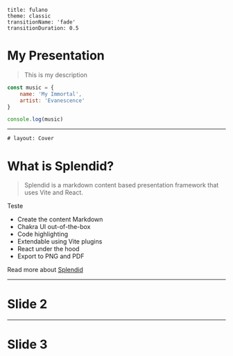 ```yml:splendid
title: fulano
theme: classic
transitionName: 'fade'
transitionDuration: 0.5
```

# My Presentation

> This is my description

```js
const music = {
	name: 'My Immortal',
	artist: 'Evanescence'
}

console.log(music)
```


---
```yml:splendid
# layout: Cover
```

# What is Splendid?

> Splendid is a markdown content based presentation framework that uses Vite and React.


<div id='test'>
<Box p="5" background="red" width="100px" height="100px">
Teste
</Box>
</div>

- Create the content Markdown
- Chakra UI out-of-the-box
- Code highlighting
- Extendable using Vite plugins
- React under the hood
- Export to PNG and PDF

Read more about [Splendid]()

---

# Slide 2


---
# Slide 3
